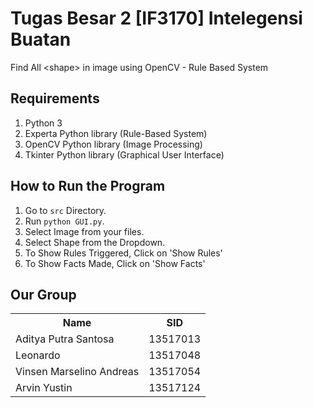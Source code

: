 # Tugas Besar 2 [IF3170] Intelegensi Buatan
Find All &lt;shape> in image using OpenCV - Rule Based System

## Requirements
1. Python 3
2. Experta Python library (Rule-Based System)
3. OpenCV Python library (Image Processing)
4. Tkinter Python library (Graphical User Interface)

## How to Run the Program
1. Go to `src` Directory. 
2. Run `python GUI.py`.
3. Select Image from your files.
4. Select Shape from the Dropdown.
5. To Show Rules Triggered, Click on 'Show Rules'
6. To Show Facts Made, Click on 'Show Facts'

## Our Group
<table>
    <tr>
        <th>Name</th><th>SID</th>
    </tr><tr>
        <td>Aditya Putra Santosa</td><td>13517013</td>
    </tr><tr>
        <td>Leonardo</td><td>13517048</td>
    </tr><tr>
        <td>Vinsen Marselino Andreas</td><td>13517054</td>
    </tr><tr>
        <td>Arvin Yustin</td><td>13517124</td>
    </tr><tr>
</table>
